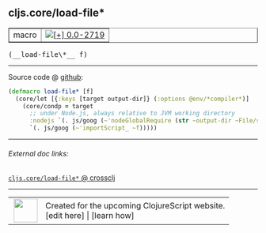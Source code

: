 ## cljs.core/load-file\*



 <table border="1">
<tr>
<td>macro</td>
<td><a href="https://github.com/cljsinfo/cljs-api-docs/tree/0.0-2719"><img valign="middle" alt="[+] 0.0-2719" title="Added in 0.0-2719" src="https://img.shields.io/badge/+-0.0--2719-lightgrey.svg"></a> </td>
</tr>
</table>


 <samp>
(__load-file\*__ f)<br>
</samp>

---







Source code @ [github](https://github.com/clojure/clojurescript/blob/r2760/src/clj/cljs/core.clj#L1694-L1699):

```clj
(defmacro load-file* [f]
  (core/let [{:keys [target output-dir]} (:options @env/*compiler*)]
    (core/condp = target
      ;; under Node.js, always relative to JVM working directory
      :nodejs `(. js/goog (~'nodeGlobalRequire (str ~output-dir ~File/separator ~f)))
      `(. js/goog (~'importScript_ ~f)))))
```

<!--
Repo - tag - source tree - lines:

 <pre>
clojurescript @ r2760
└── src
    └── clj
        └── cljs
            └── <ins>[core.clj:1694-1699](https://github.com/clojure/clojurescript/blob/r2760/src/clj/cljs/core.clj#L1694-L1699)</ins>
</pre>

-->

---



###### External doc links:

[`cljs.core/load-file*` @ crossclj](http://crossclj.info/fun/cljs.core/load-file*.html)<br>

---

 <table>
<tr><td>
<img valign="middle" align="right" width="48px" src="http://i.imgur.com/Hi20huC.png">
</td><td>
Created for the upcoming ClojureScript website.<br>
[edit here] | [learn how]
</td></tr></table>

[edit here]:https://github.com/cljsinfo/cljs-api-docs/blob/master/cljsdoc/cljs.core/load-fileSTAR.cljsdoc
[learn how]:https://github.com/cljsinfo/cljs-api-docs/wiki/cljsdoc-files

<!--

This information was too distracting to show to readers, but I'll leave it
commented here since it is helpful to:

- pretty-print the data used to generate this document
- and show how to retrieve that data



The API data for this symbol:

```clj
{:ns "cljs.core",
 :name "load-file*",
 :type "macro",
 :signature ["[f]"],
 :source {:code "(defmacro load-file* [f]\n  (core/let [{:keys [target output-dir]} (:options @env/*compiler*)]\n    (core/condp = target\n      ;; under Node.js, always relative to JVM working directory\n      :nodejs `(. js/goog (~'nodeGlobalRequire (str ~output-dir ~File/separator ~f)))\n      `(. js/goog (~'importScript_ ~f)))))",
          :title "Source code",
          :repo "clojurescript",
          :tag "r2760",
          :filename "src/clj/cljs/core.clj",
          :lines [1694 1699]},
 :full-name "cljs.core/load-file*",
 :full-name-encode "cljs.core/load-fileSTAR",
 :history [["+" "0.0-2719"]]}

```

Retrieve the API data for this symbol:

```clj
;; from Clojure REPL
(require '[clojure.edn :as edn])
(-> (slurp "https://raw.githubusercontent.com/cljsinfo/cljs-api-docs/catalog/cljs-api.edn")
    (edn/read-string)
    (get-in [:symbols "cljs.core/load-file*"]))
```

-->
